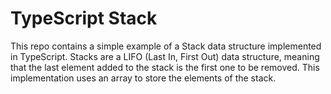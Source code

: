 # TypeScript Stack

This repo contains a simple example of a Stack data structure implemented in TypeScript. Stacks are a LIFO (Last In, First Out) data structure, meaning that the last element added to the stack is the first one to be removed. This implementation uses an array to store the elements of the stack.
